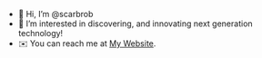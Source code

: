 - 👋 Hi, I’m @scarbrob
- 👀 I’m interested in discovering, and innovating next generation technology!
- ✉️ You can reach me at [My Website](bscarbrough.com).
